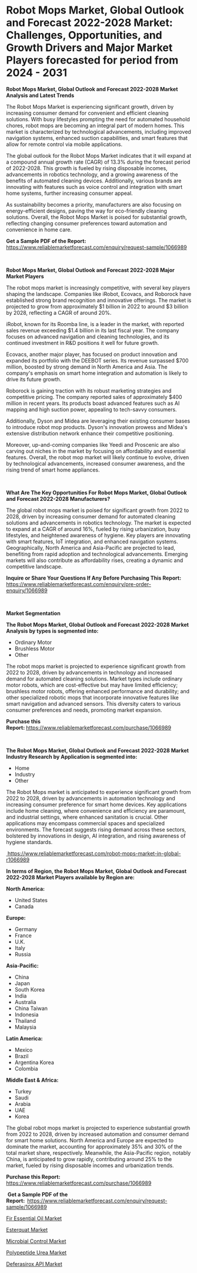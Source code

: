 <p><h1>Robot Mops Market, Global Outlook and Forecast 2022-2028 Market: Challenges, Opportunities, and Growth Drivers and Major Market Players forecasted for period from 2024 - 2031</h1></p><p><strong>Robot Mops Market, Global Outlook and Forecast 2022-2028 Market Analysis and Latest Trends</strong></p>
<p><p>The Robot Mops Market is experiencing significant growth, driven by increasing consumer demand for convenient and efficient cleaning solutions. With busy lifestyles prompting the need for automated household chores, robot mops are becoming an integral part of modern homes. This market is characterized by technological advancements, including improved navigation systems, enhanced suction capabilities, and smart features that allow for remote control via mobile applications.</p><p>The global outlook for the Robot Mops Market indicates that it will expand at a compound annual growth rate (CAGR) of 13.3% during the forecast period of 2022-2028. This growth is fueled by rising disposable incomes, advancements in robotics technology, and a growing awareness of the benefits of automated cleaning devices. Additionally, various brands are innovating with features such as voice control and integration with smart home systems, further increasing consumer appeal.</p><p>As sustainability becomes a priority, manufacturers are also focusing on energy-efficient designs, paving the way for eco-friendly cleaning solutions. Overall, the Robot Mops Market is poised for substantial growth, reflecting changing consumer preferences toward automation and convenience in home care.</p></p>
<p><strong>Get a Sample PDF of the Report:&nbsp;</strong> <a href="https://www.reliablemarketforecast.com/enquiry/request-sample/1066989?utm_campaign=1257&utm_medium=2&utm_source=Github&utm_content=ia&utm_term=02102024&utm_id=robot-mops-market-global-outlook-and-forecast-2022-2028">https://www.reliablemarketforecast.com/enquiry/request-sample/1066989</a></p>
<p>&nbsp;</p>
<p><strong>Robot Mops Market, Global Outlook and Forecast 2022-2028 Major Market Players</strong></p>
<p><p>The robot mops market is increasingly competitive, with several key players shaping the landscape. Companies like iRobot, Ecovacs, and Roborock have established strong brand recognition and innovative offerings. The market is projected to grow from approximately $1 billion in 2022 to around $3 billion by 2028, reflecting a CAGR of around 20%.</p><p>iRobot, known for its Roomba line, is a leader in the market, with reported sales revenue exceeding $1.4 billion in its last fiscal year. The company focuses on advanced navigation and cleaning technologies, and its continued investment in R&D positions it well for future growth.</p><p>Ecovacs, another major player, has focused on product innovation and expanded its portfolio with the DEEBOT series. Its revenue surpassed $700 million, boosted by strong demand in North America and Asia. The company's emphasis on smart home integration and automation is likely to drive its future growth.</p><p>Roborock is gaining traction with its robust marketing strategies and competitive pricing. The company reported sales of approximately $400 million in recent years. Its products boast advanced features such as AI mapping and high suction power, appealing to tech-savvy consumers.</p><p>Additionally, Dyson and Midea are leveraging their existing consumer bases to introduce robot mop products. Dyson's innovation prowess and Midea's extensive distribution network enhance their competitive positioning.</p><p>Moreover, up-and-coming companies like Yeedi and Proscenic are also carving out niches in the market by focusing on affordability and essential features. Overall, the robot mop market will likely continue to evolve, driven by technological advancements, increased consumer awareness, and the rising trend of smart home appliances.</p></p>
<p>&nbsp;</p>
<p><strong>What Are The Key Opportunities For Robot Mops Market, Global Outlook and Forecast 2022-2028 Manufacturers?</strong></p>
<p><p>The global robot mops market is poised for significant growth from 2022 to 2028, driven by increasing consumer demand for automated cleaning solutions and advancements in robotics technology. The market is expected to expand at a CAGR of around 16%, fueled by rising urbanization, busy lifestyles, and heightened awareness of hygiene. Key players are innovating with smart features, IoT integration, and enhanced navigation systems. Geographically, North America and Asia-Pacific are projected to lead, benefiting from rapid adoption and technological advancements. Emerging markets will also contribute as affordability rises, creating a dynamic and competitive landscape.</p></p>
<p><strong>Inquire or Share Your Questions If Any Before Purchasing This Report:</strong> <a href="https://www.reliablemarketforecast.com/enquiry/pre-order-enquiry/1066989?utm_campaign=1257&utm_medium=2&utm_source=Github&utm_content=ia&utm_term=02102024&utm_id=robot-mops-market-global-outlook-and-forecast-2022-2028">https://www.reliablemarketforecast.com/enquiry/pre-order-enquiry/1066989</a></p>
<p>&nbsp;</p>
<p><strong>Market Segmentation</strong></p>
<p><strong>The Robot Mops Market, Global Outlook and Forecast 2022-2028 Market Analysis by types is segmented into:</strong></p>
<p><ul><li>Ordinary Motor</li><li>Brushless Motor</li><li>Other</li></ul></p>
<p><p>The robot mops market is projected to experience significant growth from 2022 to 2028, driven by advancements in technology and increased demand for automated cleaning solutions. Market types include ordinary motor robots, which are cost-effective but may have limited efficiency; brushless motor robots, offering enhanced performance and durability; and other specialized robotic mops that incorporate innovative features like smart navigation and advanced sensors. This diversity caters to various consumer preferences and needs, promoting market expansion.</p></p>
<p><strong>Purchase this Report:&nbsp;</strong><a href="https://www.reliablemarketforecast.com/purchase/1066989?utm_campaign=1257&utm_medium=2&utm_source=Github&utm_content=ia&utm_term=02102024&utm_id=robot-mops-market-global-outlook-and-forecast-2022-2028">https://www.reliablemarketforecast.com/purchase/1066989</a></p>
<p>&nbsp;</p>
<p><strong>The Robot Mops Market, Global Outlook and Forecast 2022-2028 Market Industry Research by Application is segmented into:</strong></p>
<p><ul><li>Home</li><li>Industry</li><li>Other</li></ul></p>
<p><p>The Robot Mops market is anticipated to experience significant growth from 2022 to 2028, driven by advancements in automation technology and increasing consumer preference for smart home devices. Key applications include home cleaning, where convenience and efficiency are paramount, and industrial settings, where enhanced sanitation is crucial. Other applications may encompass commercial spaces and specialized environments. The forecast suggests rising demand across these sectors, bolstered by innovations in design, AI integration, and rising awareness of hygiene standards.</p></p>
<p><a href="https://www.reliablemarketforecast.com/robot-mops-market-in-global-r1066989?utm_campaign=1257&utm_medium=2&utm_source=Github&utm_content=ia&utm_term=02102024&utm_id=robot-mops-market-global-outlook-and-forecast-2022-2028">&nbsp;https://www.reliablemarketforecast.com/robot-mops-market-in-global-r1066989</a></p>
<p><strong>In terms of Region, the Robot Mops Market, Global Outlook and Forecast 2022-2028 Market Players available by Region are:</strong></p>
<p>
    <p> <strong> North America: </strong>
        <ul>
            <li>United States</li>
            <li>Canada</li>
        </ul>
        </p> 
    <p> <strong> Europe: </strong>
        <ul>
            <li>Germany</li>
            <li>France</li>
            <li>U.K.</li>
            <li>Italy</li>
            <li>Russia</li>
        </ul>
        </p> 
    <p> <strong> Asia-Pacific: </strong>
        <ul>
            <li>China</li>
            <li>Japan</li>
            <li>South Korea</li>
            <li>India</li>
            <li>Australia</li>
            <li>China Taiwan</li>
            <li>Indonesia</li>
            <li>Thailand</li>
            <li>Malaysia</li>
        </ul>
        </p> 
    <p> <strong> Latin America: </strong>
        <ul>
            <li>Mexico</li>
            <li>Brazil</li>
            <li>Argentina Korea</li>
            <li>Colombia</li>
        </ul>
        </p> 
    <p> <strong> Middle East & Africa: </strong>
        <ul>
            <li>Turkey</li>
            <li>Saudi</li>
            <li>Arabia</li>
            <li>UAE</li>
            <li>Korea</li>
        </ul>
    </p>
    </p>
<p><p>The global robot mops market is projected to experience substantial growth from 2022 to 2028, driven by increased automation and consumer demand for smart home solutions. North America and Europe are expected to dominate the market, accounting for approximately 35% and 30% of the total market share, respectively. Meanwhile, the Asia-Pacific region, notably China, is anticipated to grow rapidly, contributing around 25% to the market, fueled by rising disposable incomes and urbanization trends.</p></p>
<p><strong>Purchase this Report: </strong><a href="https://www.reliablemarketforecast.com/purchase/1066989?utm_campaign=1257&utm_medium=2&utm_source=Github&utm_content=ia&utm_term=02102024&utm_id=robot-mops-market-global-outlook-and-forecast-2022-2028">https://www.reliablemarketforecast.com/purchase/1066989</a></p>
<p>&nbsp;<strong>Get a Sample PDF of the Report:&nbsp;&nbsp;</strong><a href="https://www.reliablemarketforecast.com/enquiry/request-sample/1066989?utm_campaign=1257&utm_medium=2&utm_source=Github&utm_content=ia&utm_term=02102024&utm_id=robot-mops-market-global-outlook-and-forecast-2022-2028">https://www.reliablemarketforecast.com/enquiry/request-sample/1066989</a></p>
<p><strong></strong></p>
<p><p><a href="https://www.linkedin.com/pulse/how-fir-essential-oil-market-evolve-growth-analysis-year-avzpf?utm_campaign=1257&utm_medium=2&utm_source=Github&utm_content=ia&utm_term=02102024&utm_id=robot-mops-market-global-outlook-and-forecast-2022-2028">Fir Essential Oil Market</a></p><p><a href="https://www.linkedin.com/pulse/esterquat-market-size-share-analysis-growth-trends-forecast-qiobe?trackingId=7ZgVR1hCQWKf%2FlBuCttJDQ%3D%3D&utm_campaign=1257&utm_medium=2&utm_source=Github&utm_content=ia&utm_term=02102024&utm_id=robot-mops-market-global-outlook-and-forecast-2022-2028">Esterquat Market</a></p><p><a href="https://www.linkedin.com/pulse/microbial-control-market-strategic-insights-product-evolution-b1o8e?trackingId=RPMSDvYmQnKPn%2BlIVcqHGw%3D%3D&utm_campaign=1257&utm_medium=2&utm_source=Github&utm_content=ia&utm_term=02102024&utm_id=robot-mops-market-global-outlook-and-forecast-2022-2028">Microbial Control Market</a></p><p><a href="https://issuu.com/reportprime-2/docs/polypeptide-urea-market-size-2030.p_9a0c30982598be?utm_campaign=1257&utm_medium=2&utm_source=Github&utm_content=ia&utm_term=02102024&utm_id=robot-mops-market-global-outlook-and-forecast-2022-2028">Polypeptide Urea Market</a></p><p><a href="https://issuu.com/reportprime-2/docs/deferasirox-api-market-size-2030.pp_0d04dbad36e499?utm_campaign=1257&utm_medium=2&utm_source=Github&utm_content=ia&utm_term=02102024&utm_id=robot-mops-market-global-outlook-and-forecast-2022-2028">Deferasirox API Market</a></p></p>